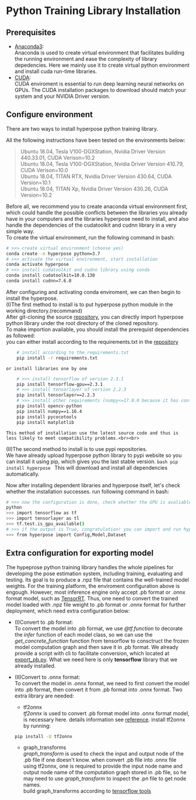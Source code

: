 # Python Training Library Installation

## Prerequisites
* [Anaconda3](https://www.anaconda.com/products/individual):<br>
    Anaconda is used to create virtual environment that facilitates building the running environment and ease the complexity of library depedencies. Here we mainly use it to create virtual python environment and install cuda run-time libraries.
* [CUDA](https://developer.nvidia.com/cuda-downloads):<br>
    CUDA enviroment is essential to run deep learning neural networks on GPUs. The CUDA installation packages to download should match your system and your NVIDIA Driver version. 

## Configure environment
There are two ways to install hyperpose python training library.

All the following instructions have been tested on the environments below:<br>
> Ubuntu 18.04, Tesla V100-DGXStation, Nvidia Driver Version 440.33.01, CUDA Verison=10.2  
> Ubuntu 18.04, Tesla V100-DGXStation, Nvidia Driver Version 410.79, CUDA Verison=10.0  
> Ubuntu 18.04, TITAN RTX, Nvidia Driver Version 430.64, CUDA Version=10.1  
> Ubuntu 18.04, TITAN Xp, Nvidia Driver Version 430.26, CUDA Version=10.2

Before all, we recommend you to create anaconda virtual environment first, which could handle the possible conflicts between the libraries you already have in your computers and the libraries hyperpose need to install, and also handle the dependencies of the cudatoolkit and cudnn library in a very simple way.<br>
To create the virtual environment, run the following command in bash:
```bash
# >>> create virtual environment (choose yes)
conda create -n hyperpose python=3.7
# >>> activate the virtual environment, start installation
conda activate hyperpose
# >>> install cudatoolkit and cudnn library using conda
conda install cudatoolkit=10.0.130
conda install cudnn=7.6.0
```

After configuring and activating conda enviroment, we can then begin to install the hyperpose.<br>
(I)The first method to install is to put hyperpose python module in the working directory.(recommand)<br>
    After git-cloning the source [repository](https://github.com/tensorlayer/hyperpose.git), you can directly import hyperpose python library under the root directory of the cloned repository.<br>
    To make importion available, you should install the prerequist dependencies as followed:<br>
    you can either install according to the requirements.txt in the [repository](https://github.com/tensorlayer/hyperpose.git)
```bash
    # install according to the requirements.txt
    pip install -r requirements.txt
```
    or install libraries one by one
```bash
    # >>> install tensorflow of version 2.3.1
    pip install tensorflow-gpu==2.3.1
    # >>> install tensorlayer of version 2.2.3
    pip install tensorlayer==2.2.3
    # >>> install other requirements (numpy<=17.0.0 because it has conflicts with pycocotools)
    pip install opencv-python
    pip install numpy==1.16.4
    pip install pycocotools
    pip install matplotlib
``` 
    This method of installation use the latest source code and thus is less likely to meet compatibility problems.<br><br>
(II)The second method to install is to use pypi repositories.<br>
    We have already upload hyperpose python library to pypi website so you can install it using pip, which gives you the last stable version.
    ```bash
        pip install hyperpose
    ```
    This will download and install all dependencies automatically.

Now after installing dependent libraries and hyperpose itself, let's check whether the installation successes.
run following command in bash:
```bash
# >>> now the configuration is done, check whether the GPU is avaliable.
python
>>> import tensorflow as tf
>>> import tensorlayer as tl
>>> tf.test.is_gpu_available()
# >>> if the output is True, congratulation! you can import and run hyperpose now
>>> from hyperpose import Config,Model,Dataset
```

## Extra configuration for exporting model
The hypeprose python training library handles the whole pipelines for developing the pose estimation system, including training, evaluating and testing. Its goal is to produce a .npz file that contains the well-trained model weights. For the training platform, the enviroment configuration above is engough. However, most inference engine only accept .pb format or .onnx format model, such as [TensorRT](https://docs.nvidia.com/deeplearning/tensorrt/install-guide/index.html). Thus, one need to convert the trained model loaded with .npz file weight to .pb format or .onnx format for further deployment, which need extra configuration below:<br>

* (I)Convert to .pb format:<br>
    To convert the model into .pb format, we use *@tf.function* to decorate the *infer* function of each model class, so we can use the *get_concrete_function* function from tensorflow to consctruct the frozen model computation graph and then save it in .pb format.
    We already provide a script with cli to facilitate conversion, which located at [export_pb.py](https://github.com/tensorlayer/hyperpose/blob/master/export_pb.py). What we need here is only **tensorflow** library that we already installed.

* (II)Convert to .onnx format:<br>
    To convert the model in .onnx format, we need to first convert the model into .pb format, then convert it from .pb format into .onnx format. Two extra library are needed:
    * tf2onnx<br>
    *tf2onnx* is used to convert .pb format model into .onnx format model, is necessary here. details information see [reference](https://github.com/onnx/tensorflow-onnx).
    install tf2onnx by running:
    ```bash
    pip install -U tf2onnx
    ```

    * graph_transforms<br>
    *graph_transform* is used to check the input and output node of the .pb file if one doesn't know. when convert .pb file into .onnx file using tf2onnx, one is required to provide the input node name and output node name of the computation graph stored in .pb file, so he may need to use *graph_transform* to inspect the .pn file to get node names.<br>
    build graph_transforms according to [tensorflow tools](https://github.com/tensorflow/tensorflow/tree/master/tensorflow/tools/graph_transforms#using-the-graph-transform-tool)




